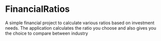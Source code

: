 # FinancialRatios
A simple financial project to calculate various ratios based on investment needs. The application calculates the ratio you choose and also gives you the choice to compare between industry 
